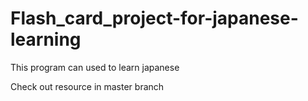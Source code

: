 # Flash_card_project-for-japanese-learning
This program can used to learn japanese

Check out resource in master branch
